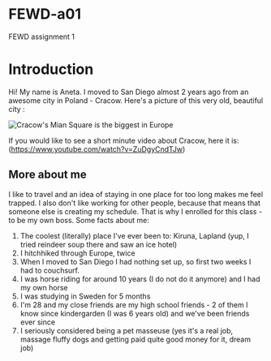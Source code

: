 # FEWD-a01
FEWD assignment 1

# Introduction

Hi! My name is Aneta. I moved to San Diego almost 2 years ago from an awesome city in Poland - Cracow. Here's a picture of this very old, beautiful city : 

 ![Cracow's Mian Square is the biggest in Europe](https://tripandtravelblog.com/wp-content/uploads/2013/09/Main-Market-Square-in-Krakow-seen-from-St.-Marys-Basilica..jpg)
 
 If you would like to see a short minute video about Cracow, here it is: (https://www.youtube.com/watch?v=ZuDgyCndTJw)
 
 ## More about me
 
 I like to travel and an idea of staying in one place for too long makes me feel trapped. I also don't like working for other people, because that means that someone else is creating my schedule. That is why I enrolled for this class - to be my own boss. Some facts about me:
 
 1. The coolest (literally) place I've ever been to: Kiruna, Lapland (yup, I tried reindeer soup there and saw an ice hotel)
 2. I hitchhiked through Europe, twice
 3. When I moved to San Diego I had nothing set up, so first two weeks I had to couchsurf.
 4. I was horse riding for around 10 years (I do not do it anymore) and I had my own horse
 5. I was studying in Sweden for 5 months
 6. I'm 28 and my close friends are my high school friends - 2 of them I know since kindergarden (I was 6 years old) and we've been friends ever since
 7. I seriously considered being a pet masseuse (yes it's a real job, massage fluffy dogs and getting paid quite good money for it, dream job)
 
 
 
 
 
